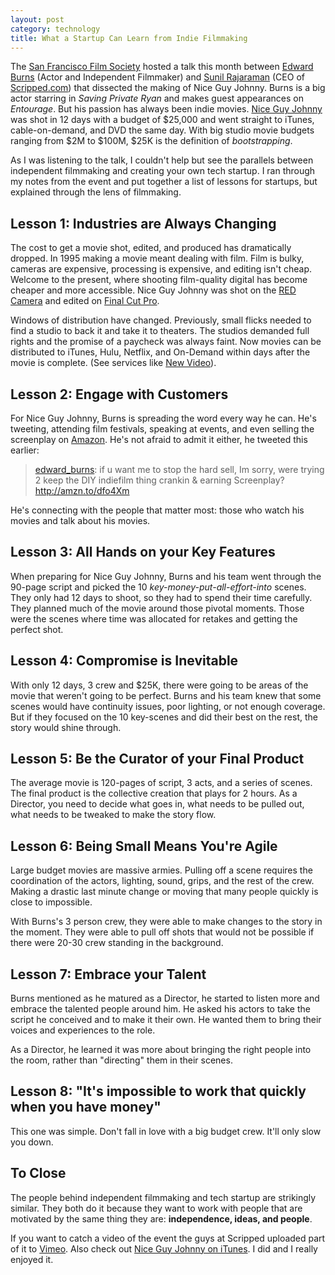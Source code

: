 ```yaml
---
layout: post
category: technology
title: What a Startup Can Learn from Indie Filmmaking
---
```


The [San Francisco Film Society][] hosted a talk this month between [Edward Burns][] (Actor and Independent Filmmaker) and [Sunil Rajaraman][] (CEO of [Scripped.com][]) that dissected the making of Nice Guy Johnny.  Burns is a big actor starring in *Saving Private Ryan* and makes guest appearances on *Entourage*.  But his passion has always been indie movies.  [Nice Guy Johnny][] was shot in 12 days with a budget of $25,000 and went straight to iTunes, cable-on-demand, and DVD the same day.  With big studio movie budgets ranging from $2M to $100M, $25K is the definition of *bootstrapping*.

[San Francisco Film Society]: http://www.sffs.org
[Edward Burns]: http://www.edwardburns.net
[Sunil Rajaraman]: http://www.twitter.com/subes01
[Scripped.com]: http://www.scripped.com
[Nice Guy Johnny]: http://niceguyjohnnythemovie.com/

As I was listening to the talk, I couldn't help but see the parallels between independent filmmaking and creating your own tech startup.  I ran through my notes from the event and put together a list of lessons for startups, but explained through the lens of filmmaking.

## Lesson 1: Industries are Always Changing
The cost to get a movie shot, edited, and produced has dramatically dropped. In 1995 making a movie meant dealing with film.  Film is bulky, cameras are expensive, processing is expensive, and editing isn't cheap.  Welcome to the present, where shooting film-quality digital has become cheaper and more accessible.  Nice Guy Johnny was shot on the [RED Camera][] and edited on [Final Cut Pro][].

[RED Camera]: http://www.red.com
[Final Cut Pro]: http://www.apple.com/finalcut

Windows of distribution have changed. Previously, small flicks needed to find a studio to back it and take it to theaters. The studios demanded full rights and the promise of a paycheck was always faint. Now movies can be distributed to iTunes, Hulu, Netflix, and On-Demand within days after the movie is complete.  (See services like [New Video][]).

[New Video]: http://www.newvideo.com/about/about-new-video-digital/new-video-digital-services/ 

## Lesson 2: Engage with Customers
For Nice Guy Johnny, Burns is spreading the word every way he can.  He's tweeting, attending film festivals, speaking at events, and even selling the screenplay on [Amazon][].  He's not afraid to admit it either, he tweeted this earlier: 

[Amazon]: http://amzn.to/dfo4Xm

> [edward_burns](http://www.twitter.com/edward_burns): if u want me to stop the hard sell, Im sorry, were trying 2 keep the DIY indiefilm thing crankin & earning Screenplay? http://amzn.to/dfo4Xm

He's connecting with the people that matter most: those who watch his movies and talk about his movies.

## Lesson 3: All Hands on your Key Features
When preparing for Nice Guy Johnny, Burns and his team went through the 90-page script and picked the 10 *key-money-put-all-effort-into* scenes.  They only had 12 days to shoot, so they had to spend their time carefully.  They planned much of the movie around those pivotal moments.  Those were the scenes where time was allocated for retakes and getting the perfect shot.

## Lesson 4: Compromise is Inevitable
With only 12 days, 3 crew and $25K, there were going to be areas of the movie that weren't going to be perfect.  Burns and his team knew that some scenes would have continuity issues, poor lighting, or not enough coverage.  But if they focused on the 10 key-scenes and did their best on the rest, the story would shine through.

## Lesson 5: Be the Curator of your Final Product
The average movie is 120-pages of script, 3 acts, and a series of scenes.  The final product is the collective creation that plays for 2 hours.  As a Director, you need to decide what goes in, what needs to be pulled out, what needs to be tweaked to make the story flow.

## Lesson 6: Being Small Means You're Agile
Large budget movies are massive armies.  Pulling off a scene requires the coordination of the actors, lighting, sound, grips, and the rest of the crew.  Making a drastic last minute change or moving that many people quickly is close to impossible.

With Burns's 3 person crew, they were able to make changes to the story in the moment.  They were able to pull off shots that would not be possible if there were 20-30 crew standing in the background.  

## Lesson 7: Embrace your Talent
Burns mentioned as he matured as a Director, he started to listen more and embrace the talented people around him.  He asked his actors to take the script he conceived and to make it their own.  He wanted them to bring their voices and experiences to the role.

As a Director, he learned it was more about bringing the right people into the room, rather than "directing" them in their scenes.

## Lesson 8: "It's impossible to work that quickly when you have money"
This one was simple.  Don't fall in love with a big budget crew.  It'll only slow you down.

## To Close
The people behind independent filmmaking and tech startup are strikingly similar. They both do it because they want to work with people that are motivated by the same thing they are: **independence, ideas, and people**.  

If you want to catch a video of the event the guys at Scripped uploaded part of it to [Vimeo][].  Also check out [Nice Guy Johnny on iTunes](http://itunes.apple.com/WebObjects/MZStore.woa/wa/viewMovie?id=396753070&s=143441).  I did and I really enjoyed it.
 
[Vimeo]: http://vimeo.com/16556140
